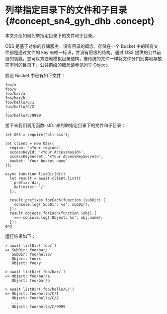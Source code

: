 # 列举指定目录下的文件和子目录 {#concept_sn4_gyh_dhb .concept}

本文介绍如何列举指定目录下的文件和子目录。

OSS 是基于对象的存储服务，没有目录的概念。存储在一个 Bucket 中的所有文件都是通过文件的 key 来唯一标识，并没有层级的结构。通过 OSS 提供的公共前缀的功能，您可以方便地模拟目录结构，像传统的文件一样将文件分门别类地存放在不同的目录下，公共前缀的概念请参见[列举 Object](../../../../../cn.zh-CN/开发指南/管理文件/查看文件列表.md#)。

假设 Bucket 中已有如下文件：

```
foo/x
foo/y
foo/bar/a
foo/bar/b
foo/hello/C/1
foo/hello/C/2
...
foo/hello/C/9999

```

接下来我们调用函数listDir来列举指定目录下的文件和子目录：

```language-js
let OSS = require('ali-oss');

let client = new OSS({
  region: '<Your region>',
  accessKeyId: '<Your AccessKeyId>',
  accessKeySecret: '<Your AccessKeySecret>',
  bucket: 'Your bucket name'
});

async function listDir(dir)
  let result = await client.list({
    prefix: dir,
    delimiter: '/'
  });

  result.prefixes.forEach(function (subDir) {
    console.log('SubDir: %s', subDir);
  });
  result.objects.forEach(function (obj) {
    ==> console.log('Object: %s', obj.name); 
  });
end

```

运行结果如下：

```
> await listDir('foo/')
=> SubDir: foo/bar/
   SubDir: foo/hello/
   Object: foo/x
   Object: foo/y

> await listDir('foo/bar/')
=> Object: foo/bar/a
   Object: foo/bar/b

> await listDir('foo/hello/C/')
=> Object: foo/hello/C/1
   Object: foo/hello/C/2
   ...
   Object: foo/hello/C/9999

```

